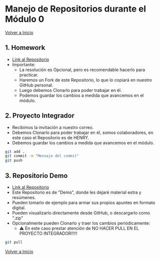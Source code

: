 # Manejo de Repositorios durante el Módulo 0

[Volver a Inicio](../../README.md)

## 1. Homework

- [Link al Repositorio](https://github.com/soyHenry/fe-ct-prepcourse-fs/tree/main)
- Importante:
  - La resolución es Opcional, pero es recomendable hacerlo para practicar.
  - Haremos un Fork de este Repositorio, lo que lo copiará en nuestro GitHub personal.
  - Luego debemos Clonarlo para poder trabajar en él.
  - Podemos guardar los cambios a medida que avancemos en el módulo.

## 2. Proyecto Integrador

- Recibimos la invitación a nuestro correo.
- Debemos Clonarlo para poder trabajar en él, somos colaboradores, en este caso el Repositorio es de HENRY.
- Debemos guardar los cambios a medida que avancemos en el módulo.

```bash
git add .
git commit -m "Mensaje del commit"
git push
```

## 3. Repositorio Demo

- [Link al Repositorio](https://github.com/HX-ARomero/demo-webft64)
- Este Repositorio es de "Demo", donde les dejaré material extra y resúmenes.
- Pueden tomarlo de ejemplo para armar sus propios apuntes en formato digital.
- Pueden visualizarlo directamente desde GitHub, o descargarlo como ".zip"
- Opcionalmente pueden Clonarlo y traer los cambios periódicamente:
  - ⚠️ En este caso prestar atención de NO HACER PULL EN EL PROYECTO INTEGRADOR!!!!!

```bash
git pull
```

[Volver a Inicio](../../README.md)